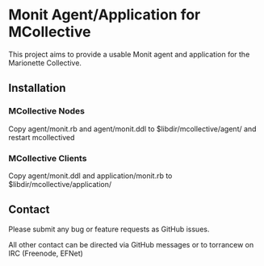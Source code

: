 Monit Agent/Application for MCollective
=======================================
This project aims to provide a usable Monit agent and application for the Marionette Collective.

Installation
------------

### MCollective Nodes
Copy agent/monit.rb and agent/monit.ddl to $libdir/mcollective/agent/ and restart mcollectived

### MCollective Clients
Copy agent/monit.ddl and application/monit.rb to $libdir/mcollective/application/

Contact
-------
Please submit any bug or feature requests as GitHub issues.

All other contact can be directed via GitHub messages or to torrancew on IRC (Freenode, EFNet)
